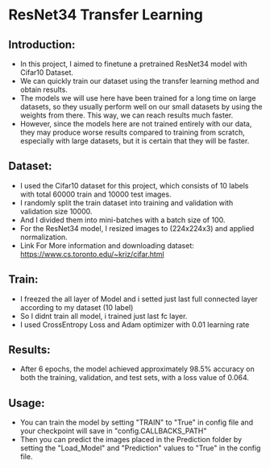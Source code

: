 # ResNet34 Transfer Learning 

## Introduction:

- In this project, I aimed to finetune a pretrained ResNet34 model with Cifar10 Dataset.
- We can quickly train our dataset using the transfer learning method and obtain results.
-  The models we will use here have been trained for a long time on large datasets, so they usually perform well on our small datasets by using the weights from there. This way, we can reach results much faster. 
-  However, since the models here are not trained entirely with our data, they may produce worse results compared to training from scratch, especially with large datasets, but it is certain that they will be faster.

## Dataset:
- I used the Cifar10 dataset for this project, which consists of 10 labels with total 60000 train and 10000 test images.
- I randomly split the train dataset into training and validation with validation size 10000.
- And I divided them into mini-batches with a batch size of 100. 
- For the ResNet34 model, I resized images to (224x224x3) and applied normalization.
- Link For More information and downloading dataset: https://www.cs.toronto.edu/~kriz/cifar.html

## Train:
- I freezed the all layer of Model and i setted just last full connected layer according to my dataset (10 label)
- So I didnt train all model, i trained just last fc layer. 
- I used CrossEntropy Loss and Adam optimizer with 0.01 learning rate

## Results:
- After 6 epochs, the model achieved approximately 98.5% accuracy on both the training, validation, and test sets, with a loss value of 0.064.

## Usage: 
- You can train the model by setting "TRAIN" to "True" in config file and your checkpoint will save in "config.CALLBACKS_PATH"
- Then you can predict the images placed in the Prediction folder by setting the "Load_Model" and "Prediction" values to "True" in the config file.







